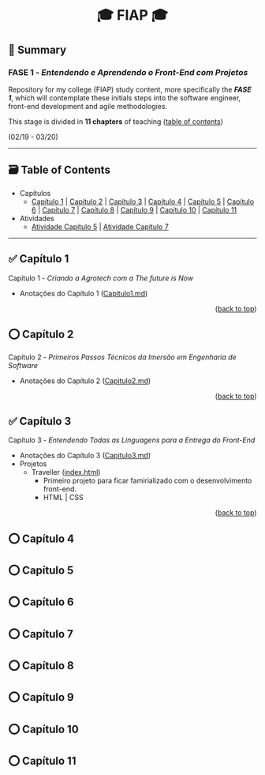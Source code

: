 <div name="readme-top">
  <h1 align=center>🎓 FIAP 🎓</h1>
</div>

## 📌 Summary

### FASE 1 - *Entendendo e Aprendendo o Front-End com Projetos*

Repository for my college (FIAP) study content, more specifically the ***FASE 1***, which will contemplate these initials steps into the software engineer, front-end development and agile methodologies.

This stage is divided in **11 chapters** of teaching ([table of contents](#table-of-contents))

(02/19 - 03/20)

<hr name="table-of-contents">

## 🗃️ Table of Contents

- Capítulos
  - [Capítulo 1](#capitulo1) | [Capítulo 2](#capitulo2) | [Capítulo 3](#capitulo3) | [Capítulo 4](#capitulo4) | [Capítulo 5](#capitulo5) | [Capítulo 6](#capitulo6) | [Capítulo 7](#capitulo7) | [Capítulo 8](#capitulo8) | [Capítulo 9](#capitulo9) | [Capítulo 10](#capitulo10) | [Capítulo 11](#capitulo11)
- Atividades
  - [Atividade Capítulo 5]() | [Atividade Capítulo 7]()

<div name="capitulo1"></div>

---

## ✅ Capítulo 1

Capítulo 1 - *Criando a Agrotech com a The future is Now*

- Anotações do Capítulo 1 (<a href="./Capitulos/Capitulo1/Capitulo1.md">Capitulo1.md</a>)

<p align="right">(<a href="#readme-top">back to top</a>)

<div name="capitulo2"></div>

## ⭕ Capítulo 2

Capítulo 2 - *Primeiros Passos Técnicos da Imersão em Engenharia de Software*

- Anotações do Capítulo 2 (<a href="./Capitulos/Capitulo2/Capitulo2.md">Capitulo2.md</a>)

<p align="right">(<a href="#readme-top">back to top</a>)

<div name="capitulo3"></div>

## ✅ Capítulo 3

Capítulo 3 - *Entendendo Todas as Linguagens para a Entrega do Front-End*

- Anotações do Capítulo 3 ([Capitulo3.md](./Capitulos/Capitulo3/Capitulo3.md))
- Projetos
  - Traveller ([index.html](./Capitulos/Capitulo3/Traveller/index.html))
    - Primeiro projeto para ficar famirializado com o desenvolvimento front-end.
    - HTML | CSS

<p align="right">(<a href="#readme-top">back to top</a>)

<div name="capitulo4"></div>

## ⭕ Capítulo 4

<div name="capitulo5"></div>

## ⭕ Capítulo 5

<div name="capitulo6"></div>

## ⭕ Capítulo 6

<div name="capitulo7"></div>

## ⭕ Capítulo 7

<div name="capitulo8"></div>

## ⭕ Capítulo 8

<div name="capitulo9"></div>

## ⭕ Capítulo 9

<div name="capitulo10"></div>

## ⭕ Capítulo 10

<div name="capitulo11"></div>

## ⭕ Capítulo 11
